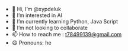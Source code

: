 - 👋 Hi, I’m @xypdeluk
- 👀 I’m interested in AI
- 🌱 I’m currently learning Python, Java Script
- 💞️ I’m not looking to collaborate
- 📫 How to reach me : t78499139@gmail.com
- 😄 Pronouns: he


<!---
xypdeluk/xypdeluk is a ✨ special ✨ repository because its `README.md` (this file) appears on your GitHub profile.
You can click the Preview link to take a look at your changes.
--->
